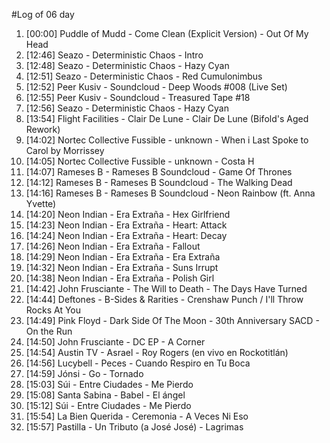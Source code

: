 #Log of 06 day

1. [00:00] Puddle of Mudd - Come Clean (Explicit Version) - Out Of My Head
1. [12:46] Seazo - Deterministic Chaos - Intro
1. [12:48] Seazo - Deterministic Chaos - Hazy Cyan
1. [12:51] Seazo - Deterministic Chaos - Red Cumulonimbus
1. [12:52] Peer Kusiv - Soundcloud - Deep Woods #008 (Live Set)
1. [12:55] Peer Kusiv - Soundcloud - Treasured Tape #18
1. [12:56] Seazo - Deterministic Chaos - Hazy Cyan
1. [13:54] Flight Facilities - Clair De Lune - Clair De Lune (Bifold's Aged Rework)
1. [14:02] Nortec Collective Fussible - unknown - When i Last Spoke to Carol by Morrissey
1. [14:05] Nortec Collective Fussible - unknown - Costa H
1. [14:07] Rameses B - Rameses B Soundcloud - Game Of Thrones
1. [14:12] Rameses B - Rameses B Soundcloud - The Walking Dead
1. [14:16] Rameses B - Rameses B Soundcloud - Neon Rainbow (ft. Anna Yvette)
1. [14:20] Neon Indian - Era Extraña - Hex Girlfriend
1. [14:23] Neon Indian - Era Extraña - Heart: Attack
1. [14:24] Neon Indian - Era Extraña - Heart: Decay
1. [14:26] Neon Indian - Era Extraña - Fallout
1. [14:29] Neon Indian - Era Extraña - Era Extraña
1. [14:32] Neon Indian - Era Extraña - Suns Irrupt
1. [14:38] Neon Indian - Era Extraña - Polish Girl
1. [14:42] John Frusciante - The Will to Death - The Days Have Turned
1. [14:44] Deftones - B-Sides & Rarities - Crenshaw Punch / I'll Throw Rocks At You
1. [14:49] Pink Floyd - Dark Side Of The Moon - 30th Anniversary SACD - On the Run
1. [14:50] John Frusciante - DC EP - A Corner
1. [14:54] Austin TV - Asrael - Roy Rogers (en vivo en Rockotitlán)
1. [14:56] Lucybell - Peces - Cuando Respiro en Tu Boca
1. [14:59] Jónsi - Go - Tornado
1. [15:03] Súi - Entre Ciudades - Me Pierdo
1. [15:08] Santa Sabina - Babel - El ángel
1. [15:12] Súi - Entre Ciudades - Me Pierdo
1. [15:54] La Bien Querida - Ceremonia - A Veces Ni Eso
1. [15:57] Pastilla - Un Tributo (a José José) - Lagrimas
